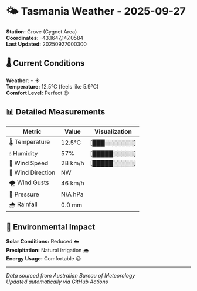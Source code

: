 # 🌤️ Tasmania Weather - 2025-09-27

**Station:** Grove (Cygnet Area)  
**Coordinates:** -43.1647,147.0584  
**Last Updated:** 20250927000300

## 🌡️ Current Conditions

**Weather:** - ☀️  
**Temperature:** 12.5°C (feels like 5.9°C)  
**Comfort Level:** Perfect 😌

## 📊 Detailed Measurements

| Metric | Value | Visualization |
|--------|-------|---------------|
| 🌡️ Temperature | 12.5°C | [███░░░░░░░] |
| 💧 Humidity | 57% | [█████░░░░░] |
| 💨 Wind Speed | 28 km/h | [█████░░░░░] |
| 🧭 Wind Direction | NW | |
| 🌪️ Wind Gusts | 46 km/h | |
| 🔽 Pressure | N/A hPa | |
| 🌧️ Rainfall | 0.0 mm | |

## 🌱 Environmental Impact

**Solar Conditions:** Reduced ☁️  
**Precipitation:** Natural irrigation 🌧️  
**Energy Usage:** Comfortable 😌

---
*Data sourced from Australian Bureau of Meteorology*  
*Updated automatically via GitHub Actions*
